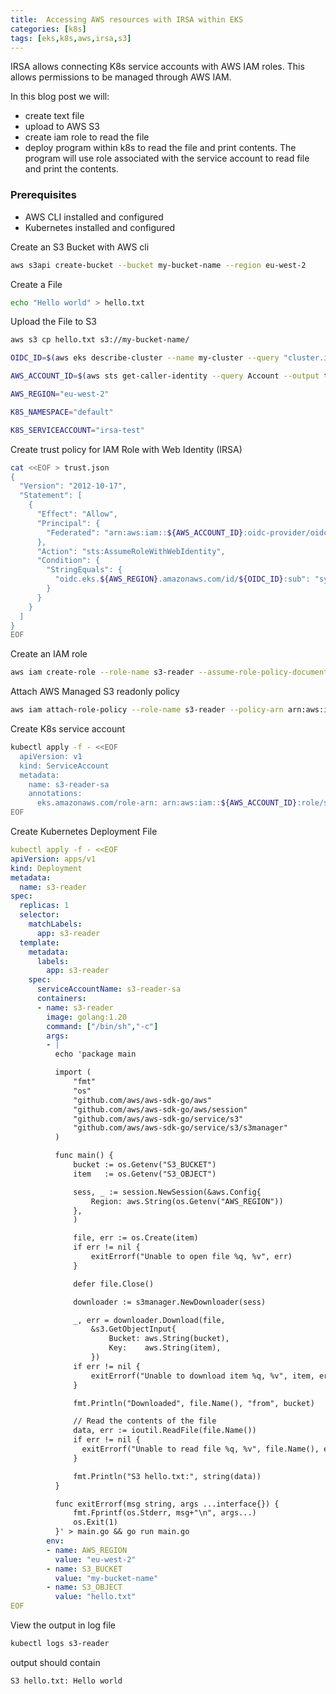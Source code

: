 ```yaml
---
title:  Accessing AWS resources with IRSA within EKS
categories: [k8s]
tags: [eks,k8s,aws,irsa,s3]
---
```

IRSA allows connecting K8s service accounts with AWS IAM roles. This allows permissions to be managed through AWS IAM.

In this blog post we will:
- create text file
- upload to AWS S3
- create iam role to read the file
- deploy program within k8s to read the file and print contents. The program will use role associated with the service account to read file and print the contents.

### Prerequisites
- AWS CLI installed and configured
- Kubernetes installed and configured

Create an S3 Bucket with AWS cli
```bash
aws s3api create-bucket --bucket my-bucket-name --region eu-west-2
```

Create a File
```bash
echo "Hello world" > hello.txt
```

Upload the File to S3
```bash
aws s3 cp hello.txt s3://my-bucket-name/
```

```bash
OIDC_ID=$(aws eks describe-cluster --name my-cluster --query "cluster.identity.oidc.issuer" --output text | cut -f8 -d"/")

AWS_ACCOUNT_ID=$(aws sts get-caller-identity --query Account --output text)

AWS_REGION="eu-west-2"

K8S_NAMESPACE="default"

K8S_SERVICEACCOUNT="irsa-test"
```

Create trust policy for  IAM Role with Web Identity (IRSA)
```bash
cat <<EOF > trust.json
{
  "Version": "2012-10-17",
  "Statement": [
    {
      "Effect": "Allow",
      "Principal": {
        "Federated": "arn:aws:iam::${AWS_ACCOUNT_ID}:oidc-provider/oidc.eks.${AWS_REGION}.amazonaws.com/id/${OIDC_ID}"
      },
      "Action": "sts:AssumeRoleWithWebIdentity",
      "Condition": {
        "StringEquals": {
          "oidc.eks.${AWS_REGION}.amazonaws.com/id/${OIDC_ID}:sub": "system:serviceaccount:${K8S_NAMESPACE}:${K8S_SERVICEACCOUNT}"
        }
      }
    }
  ]
}
EOF
```

Create an IAM role
```bash
aws iam create-role --role-name s3-reader --assume-role-policy-document file://trust.json
```

Attach AWS Managed S3 readonly policy
```bash
aws iam attach-role-policy --role-name s3-reader --policy-arn arn:aws:iam::aws:policy/AmazonS3ReadOnlyAccess
```

Create K8s service account
```bash
kubectl apply -f - <<EOF 
  apiVersion: v1
  kind: ServiceAccount
  metadata:
    name: s3-reader-sa
    annotations:
      eks.amazonaws.com/role-arn: arn:aws:iam::${AWS_ACCOUNT_ID}:role/s3-reader
EOF
```


Create Kubernetes Deployment File
```yaml
kubectl apply -f - <<EOF 
apiVersion: apps/v1
kind: Deployment
metadata:
  name: s3-reader
spec:
  replicas: 1
  selector:
    matchLabels:
      app: s3-reader
  template:
    metadata:
      labels:
        app: s3-reader
    spec:
      serviceAccountName: s3-reader-sa
      containers:
      - name: s3-reader
        image: golang:1.20
        command: ["/bin/sh","-c"]
        args:
        - |
          echo 'package main

          import (
              "fmt"
              "os"
              "github.com/aws/aws-sdk-go/aws"
              "github.com/aws/aws-sdk-go/aws/session"
              "github.com/aws/aws-sdk-go/service/s3"
              "github.com/aws/aws-sdk-go/service/s3/s3manager"
          )

          func main() {
              bucket := os.Getenv("S3_BUCKET")
              item   := os.Getenv("S3_OBJECT")

              sess, _ := session.NewSession(&aws.Config{
                  Region: aws.String(os.Getenv("AWS_REGION"))
              },
              )

              file, err := os.Create(item)
              if err != nil {
                  exitErrorf("Unable to open file %q, %v", err)
              }

              defer file.Close()

              downloader := s3manager.NewDownloader(sess)

              _, err = downloader.Download(file,
                  &s3.GetObjectInput{
                      Bucket: aws.String(bucket),
                      Key:    aws.String(item),
                  })
              if err != nil {
                  exitErrorf("Unable to download item %q, %v", item, err)
              }

              fmt.Println("Downloaded", file.Name(), "from", bucket)

              // Read the contents of the file
              data, err := ioutil.ReadFile(file.Name())
              if err != nil {
                exitErrorf("Unable to read file %q, %v", file.Name(), err)
              }

              fmt.Println("S3 hello.txt:", string(data))
          }

          func exitErrorf(msg string, args ...interface{}) {
              fmt.Fprintf(os.Stderr, msg+"\n", args...)
              os.Exit(1)
          }' > main.go && go run main.go
        env:
        - name: AWS_REGION
          value: "eu-west-2"
        - name: S3_BUCKET
          value: "my-bucket-name"
        - name: S3_OBJECT
          value: "hello.txt"
EOF
```

View the output in log file
```bash
kubectl logs s3-reader
```
output should contain
```
S3 hello.txt: Hello world
```